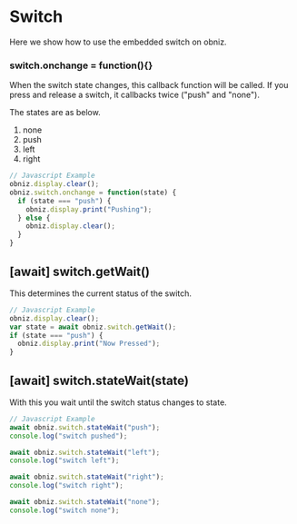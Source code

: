 # Switch
Here we show how to use the embedded switch on obniz.

### switch.onchange = function(){}
When the switch state changes, this callback function will be called.
If you press and release a switch, it callbacks twice ("push" and "none").

The states are as below.

1. none
2. push
3. left
4. right

```Javascript
// Javascript Example
obniz.display.clear();
obniz.switch.onchange = function(state) {
  if (state === "push") {
    obniz.display.print("Pushing");
  } else {
    obniz.display.clear();
  }
}
```

## [await] switch.getWait()
This determines the current status of the switch.

```Javascript
// Javascript Example
obniz.display.clear();
var state = await obniz.switch.getWait();
if (state === "push") {
  obniz.display.print("Now Pressed");
}
```



## [await] switch.stateWait(state)
With this you wait until the switch status changes to state.

```Javascript
// Javascript Example
await obniz.switch.stateWait("push"); 
console.log("switch pushed");

await obniz.switch.stateWait("left"); 
console.log("switch left");

await obniz.switch.stateWait("right"); 
console.log("switch right");

await obniz.switch.stateWait("none"); 
console.log("switch none");

```